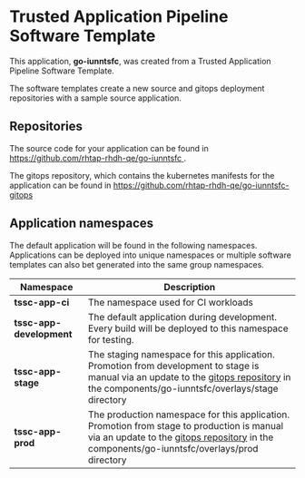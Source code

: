 # Trusted Application Pipeline Software Template

This application, **go-iunntsfc**, was created from a Trusted Application Pipeline Software Template.

The software templates create a new source and gitops deployment repositories with a sample source application. 

## Repositories

The source code for your application can be found in [https://github.com/rhtap-rhdh-qe/go-iunntsfc ](https://github.com/rhtap-rhdh-qe/go-iunntsfc ).
 
The gitops repository, which contains the kubernetes manifests for the application can be found in 
[https://github.com/rhtap-rhdh-qe/go-iunntsfc-gitops ](https://github.com/rhtap-rhdh-qe/go-iunntsfc-gitops ) 

## Application namespaces 

The default application will be found in the following namespaces. Applications can be deployed into unique namespaces or multiple software templates can also bet generated into the same group namespaces.  

|  Namespace   |  Description   |  
| -------- | -------- |
| **tssc-app-ci** | The namespace used for CI workloads |
| **tssc-app-development** | The default application during development. Every build will be deployed to this namespace for testing. |
| **tssc-app-stage** | The staging namespace for this application. Promotion from development to stage is manual via an update to the [gitops repository](https://github.com/rhtap-rhdh-qe/go-iunntsfc-gitops ) in the components/go-iunntsfc/overlays/stage directory |
| **tssc-app-prod** | The production namespace for this application. Promotion from stage to production is manual via an update to the [gitops repository](https://github.com/rhtap-rhdh-qe/go-iunntsfc-gitops ) in the components/go-iunntsfc/overlays/prod directory |